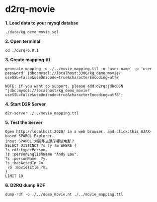 # d2rq-movie

**1. Load data to your mysql databse**

    ./data/kg_demo_movie.sql

**2. Open terminal**
    
    cd ./d2rq-0.8.1
    
**3. Create mapping.ttl**

    generate-mapping -o ./../movie_mapping.ttl -u 'user name' -p 'user password' jdbc:mysql://localhost:3306/kg_demo_movie?useSSL=false&useUnicode=true&characterEncoding=utf8
    
    NOTE: if you want to support. please add:d2rq:jdbcDSN "jdbc:mysql://localhost/kg_demo_movie?useSSL=false&useUnicode=true&characterEncoding=utf8";
    
**4. Start D2R Server**       

    d2r-server ./../movie_mapping.ttl
    
**5. Test the Server**

    Open http://localhost:2020/ in a web browser. and click:this AJAX-based SPARQL Explorer.
    input SPARQL:刘德华主演了哪些电影？
    SELECT DISTINCT ?s ?y ?m WHERE {
    ?s rdf:type:Person.
    ?s :personEnglishName "Andy Lau".
    ?s :personName  ?y.
    ?s :hasActedIn ?o.
     ?o :movieTitle ?m.
    }
    LIMIT 10
    
**6. D2RQ dump RDF**
    
    dump-rdf -o ./../demo_movie.nt ./../movie_mapping.ttl